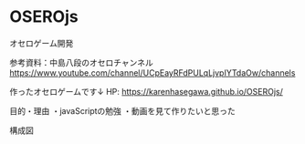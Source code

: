 # OSEROjs
オセロゲーム開発

参考資料：中島八段のオセロチャンネル
https://www.youtube.com/channel/UCpEayRFdPULqLjvpIYTdaOw/channels

作ったオセロゲームです↓
HP: https://karenhasegawa.github.io/OSEROjs/

目的・理由
・javaScriptの勉強
・動画を見て作りたいと思った

構成図




